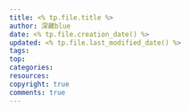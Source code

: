 ```yaml
---
title: <% tp.file.title %>
author: 深藏blue
date: <% tp.file.creation_date() %>
updated: <% tp.file.last_modified_date() %>
tags: 
top:   
categories: 
resources: 
copyright: true
comments: true
---
```

<meta name="referrer" content="no-referrer"/>
<!--more-->
